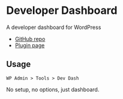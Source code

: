 # Developer Dashboard

A developer dashboard for WordPress

- [GitHub repo](https://github.com/richjenks/wp-dev-dash)
- [Plugin page](https://richjenks.com/dev/wp/developer-dashboard/)

## Usage

`WP Admin > Tools > Dev Dash`

No setup, no options, just dashboard.